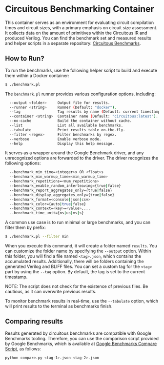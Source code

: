 # Circuitous Benchmarking Container

This container serves as an environment for evaluating circuit compilation times
and circuit sizes, with a primary emphasis on circuit size assessment. It
collects data on the amount of primitives within the Circuitous IR and produced
Verilog. You can find the benchmark set and measured results and helper scripts
in a separate repository: [Circuitous Benchmarks](https://github.com/trailofbits/circuitous-benchmarks/).

## How to Run?

To run the benchmarks, use the following helper script to build and execute them
within a Docker container:

```bash
$ ./benchmark.pl
```

The `benchmark.pl` runner provides various configuration options, including:

```bash
  --output <folder>     Output file for results.
  --runner <string>     Runner (Default: "docker").
  --tag                 Tag results by name (Default: current timestamp).
  --container <string>  Container name (Default: "circuitous:latest").
  --no-cache            Build the container without cache.
  --list                List all available benchmarks.
  --tabulate            Print results table on-the-fly.
  --filter <regex>      Filter benchmarks by regex.
  --verbose             Enable verbose mode.
  --help                Display this help message.
```

It serves as a wrapper around the Google Benchmark driver, and any unrecognized
options are forwarded to the driver. The driver recognizes the following
options:

```bash
  --benchmark_min_time=<integer>x OR <float>s
  --benchmark_min_warmup_time=<min_warmup_time>
  --benchmark_repetitions=<num_repetitions>
  --benchmark_enable_random_interleaving={true|false}
  --benchmark_report_aggregates_only={true|false}
  --benchmark_display_aggregates_only={true|false}
  --benchmark_format=<console|json|csv>
  --benchmark_color={auto|true|false}
  --benchmark_context=<key>=<value>,...
  --benchmark_time_unit={ns|us|ms|s}
```

A common use case is to run minimal or large benchmarks, and you can filter them
by prefix:

```bash
$ ./benchmark.pl --filter min
```

When you execute this command, it will create a folder named `results`. You can
customize the folder name by specifying the `--output` option. Within this folder,
you will find a file named `<tag>.json`, which contains the accumulated results.
Additionally, there will be folders containing the generated Verilog and BLIFF
files. You can set a custom tag for the `<tag>` part by using the `--tag` option. By
default, the tag is set to the current timestamp.

NOTE: The script does not check for the existence of previous files. Be
cautious, as it can overwrite previous results.

To monitor benchmark results in real-time, use the `--tabulate` option, which will
print results to the terminal as benchmarks finish.

## Comparing results

Results generated by circuitous benchmarks are compatible with Google Benchmarks
tooling. Therefore, you can use the comparison script provided by Google
Benchmarks, which is available at
[Google Benchmarks Compare Script](https://github.com/google/benchmark/blob/main/tools/compare.py), as follows:

```bash
python compare.py <tag-1>.json <tag-2>.json
```
